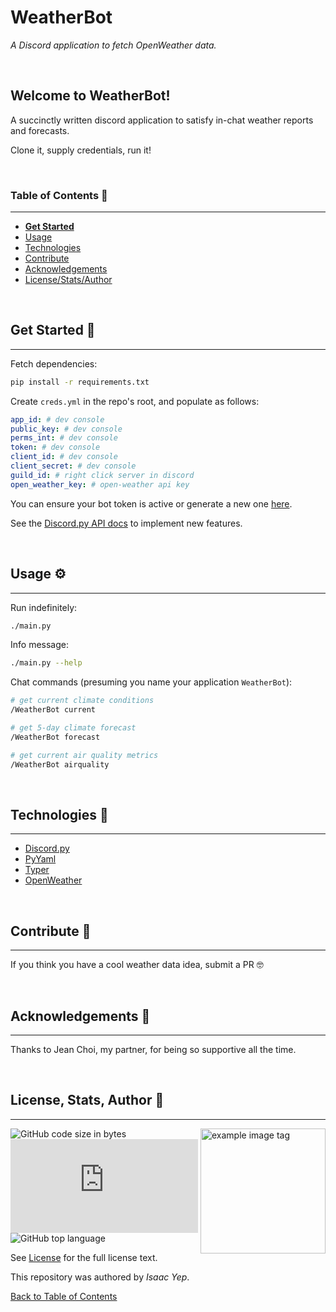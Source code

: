# **WeatherBot**
*A Discord application to fetch OpenWeather data.*

<br />

## **Welcome to WeatherBot!**
A succinctly written discord application to satisfy in-chat weather reports and forecasts.

Clone it, supply credentials, run it!

<br />

### **Table of Contents** 📖
<hr>

  - [**Get Started**](#get-started-)
  - [Usage](#usage-)
  - [Technologies](#technologies-)
  - [Contribute](#Contribute-)
  - [Acknowledgements](#acknowledgements-)
  - [License/Stats/Author](#license-stats-author-)

<br />

## **Get Started 🚀**
<hr>

Fetch dependencies:
```sh
pip install -r requirements.txt
```

Create `creds.yml`  in the repo's root, and populate as follows:
```yaml
app_id: # dev console
public_key: # dev console
perms_int: # dev console
token: # dev console
client_id: # dev console
client_secret: # dev console
guild_id: # right click server in discord
open_weather_key: # open-weather api key
```

You can ensure your bot token is active or generate a new one [here](https://discord.com/developers/applications/1071317419039141929/bot).

See the [Discord.py API docs](https://discordpy.readthedocs.io/en/stable/api.html) to implement new features.

<br />

## **Usage ⚙**
<hr>

Run indefinitely:
```sh
./main.py
```

Info message:
```sh
./main.py --help
```

Chat commands (presuming you name your application `WeatherBot`):
```sh
# get current climate conditions
/WeatherBot current

# get 5-day climate forecast
/WeatherBot forecast

# get current air quality metrics
/WeatherBot airquality
```

<br />

## **Technologies 🧰**
<hr>

  - [Discord.py](https://google.com)
  - [PyYaml](https://google.com)
  - [Typer](https://typer.tiangolo.com/)
  - [OpenWeather](https://openweathermap.org/api)

<br />

## **Contribute 🤝**
<hr>

If you think you have a cool weather data idea, submit a PR 🤓

<br />

## **Acknowledgements 💙**
<hr>

Thanks to Jean Choi, my partner, for being so supportive all the time.

<br />

## **License, Stats, Author 📜**
<hr>

<img align="right" alt="example image tag" src="https://i.imgur.com/jtNwEWu.png" width="200" />

<!-- badge cluster -->
![GitHub code size in bytes](https://img.shields.io/github/languages/code-size/anthonybench/weather-bot) ![PyPI](https://img.shields.io/pypi/v/discord.py) ![GitHub top language](https://img.shields.io/github/languages/top/anthonybench/weather-bot)
<!-- / -->

See [License](LICENSE) for the full license text.

This repository was authored by *Isaac Yep*.

[Back to Table of Contents](#table-of-contents-)